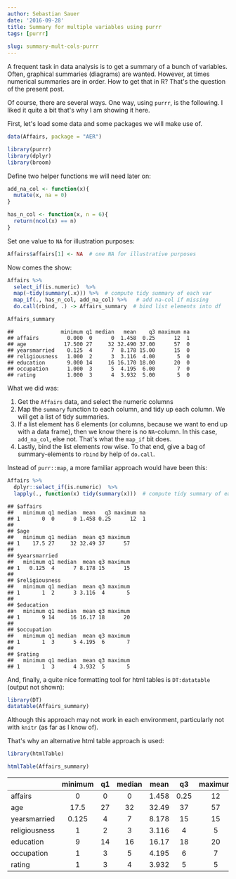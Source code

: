 ```yaml
---
author: Sebastian Sauer
date: '2016-09-28'
title: Summary for multiple variables using purrr
tags: [purrr]
  
slug: summary-mult-cols-purrr
---
```



A frequent task in data analysis is to get a summary of a bunch of variables. Often, graphical summaries (diagrams) are wanted. However, at times numerical summaries are in order. How to get that in R? That's the question of the present post.

Of course, there are several ways. One way, using `purrr`, is the following. I liked it quite a bit that's why I am showing it here.

First, let's load some data and some packages we will make use of.



```r
data(Affairs, package = "AER")

library(purrr)
library(dplyr)
library(broom)
```


Define two helper functions we will need later on:


```r
add_na_col <- function(x){
  mutate(x, na = 0)
}

has_n_col <- function(x, n = 6){
  return(ncol(x) == n)
}
```


Set one value to `NA` for illustration purposes:


```r
Affairs$affairs[1] <- NA  # one NA for illustrative purposes
```


Now comes the show:


```r
Affairs %>%
  select_if(is.numeric)  %>%
  map(~tidy(summary(.x))) %>%  # compute tidy summary of each var
  map_if(., has_n_col, add_na_col) %>%   # add na-col if missing
  do.call(rbind, .) -> Affairs_summary  # bind list elements into df

Affairs_summary
```

```
##               minimum q1 median   mean    q3 maximum na
## affairs         0.000  0      0  1.458  0.25      12  1
## age            17.500 27     32 32.490 37.00      57  0
## yearsmarried    0.125  4      7  8.178 15.00      15  0
## religiousness   1.000  2      3  3.116  4.00       5  0
## education       9.000 14     16 16.170 18.00      20  0
## occupation      1.000  3      5  4.195  6.00       7  0
## rating          1.000  3      4  3.932  5.00       5  0
```




What we did was:

1. Get the `Affairs` data, and select the numeric columns
2. Map the `summary` function to each column, and tidy up each column. We will get a list of tidy summaries.
3. If a list element has 6 elements (or columns, because we want to end up with a data frame), then we know there is no `NA`-column. In this case, `add_na_col`, else not. That's what the `map_if` bit does.
4. Lastly, bind the list elements row wise. To that end, give a bag of summary-elements to `rbind` by help of `do.call`.

Instead of `purr::map`, a more familiar approach would have been this:

```r
Affairs %>%
  dplyr::select_if(is.numeric)  %>%
  lapply(., function(x) tidy(summary(x)))  # compute tidy summary of each var
```

```
## $affairs
##   minimum q1 median  mean   q3 maximum na
## 1       0  0      0 1.458 0.25      12  1
## 
## $age
##   minimum q1 median  mean q3 maximum
## 1    17.5 27     32 32.49 37      57
## 
## $yearsmarried
##   minimum q1 median  mean q3 maximum
## 1   0.125  4      7 8.178 15      15
## 
## $religiousness
##   minimum q1 median  mean q3 maximum
## 1       1  2      3 3.116  4       5
## 
## $education
##   minimum q1 median  mean q3 maximum
## 1       9 14     16 16.17 18      20
## 
## $occupation
##   minimum q1 median  mean q3 maximum
## 1       1  3      5 4.195  6       7
## 
## $rating
##   minimum q1 median  mean q3 maximum
## 1       1  3      4 3.932  5       5
```


And, finally, a quite nice formatting tool for html tables is `DT:datatable` (output not shown):


```r
library(DT)
datatable(Affairs_summary)
```


Although this approach may not work in each environment, particularly not with `knitr` (as far as I know of).

That's why an alternative html table approach is used:


```r
library(htmlTable)

htmlTable(Affairs_summary)
```

<table class='gmisc_table' style='border-collapse: collapse; margin-top: 1em; margin-bottom: 1em;' >
<thead>
<tr>
<th style='border-bottom: 1px solid grey; border-top: 2px solid grey;'> </th>
<th style='border-bottom: 1px solid grey; border-top: 2px solid grey; text-align: center;'>minimum</th>
<th style='border-bottom: 1px solid grey; border-top: 2px solid grey; text-align: center;'>q1</th>
<th style='border-bottom: 1px solid grey; border-top: 2px solid grey; text-align: center;'>median</th>
<th style='border-bottom: 1px solid grey; border-top: 2px solid grey; text-align: center;'>mean</th>
<th style='border-bottom: 1px solid grey; border-top: 2px solid grey; text-align: center;'>q3</th>
<th style='border-bottom: 1px solid grey; border-top: 2px solid grey; text-align: center;'>maximum</th>
<th style='border-bottom: 1px solid grey; border-top: 2px solid grey; text-align: center;'>na</th>
</tr>
</thead>
<tbody>
<tr>
<td style='text-align: left;'>affairs</td>
<td style='text-align: center;'>0</td>
<td style='text-align: center;'>0</td>
<td style='text-align: center;'>0</td>
<td style='text-align: center;'>1.458</td>
<td style='text-align: center;'>0.25</td>
<td style='text-align: center;'>12</td>
<td style='text-align: center;'>1</td>
</tr>
<tr>
<td style='text-align: left;'>age</td>
<td style='text-align: center;'>17.5</td>
<td style='text-align: center;'>27</td>
<td style='text-align: center;'>32</td>
<td style='text-align: center;'>32.49</td>
<td style='text-align: center;'>37</td>
<td style='text-align: center;'>57</td>
<td style='text-align: center;'>0</td>
</tr>
<tr>
<td style='text-align: left;'>yearsmarried</td>
<td style='text-align: center;'>0.125</td>
<td style='text-align: center;'>4</td>
<td style='text-align: center;'>7</td>
<td style='text-align: center;'>8.178</td>
<td style='text-align: center;'>15</td>
<td style='text-align: center;'>15</td>
<td style='text-align: center;'>0</td>
</tr>
<tr>
<td style='text-align: left;'>religiousness</td>
<td style='text-align: center;'>1</td>
<td style='text-align: center;'>2</td>
<td style='text-align: center;'>3</td>
<td style='text-align: center;'>3.116</td>
<td style='text-align: center;'>4</td>
<td style='text-align: center;'>5</td>
<td style='text-align: center;'>0</td>
</tr>
<tr>
<td style='text-align: left;'>education</td>
<td style='text-align: center;'>9</td>
<td style='text-align: center;'>14</td>
<td style='text-align: center;'>16</td>
<td style='text-align: center;'>16.17</td>
<td style='text-align: center;'>18</td>
<td style='text-align: center;'>20</td>
<td style='text-align: center;'>0</td>
</tr>
<tr>
<td style='text-align: left;'>occupation</td>
<td style='text-align: center;'>1</td>
<td style='text-align: center;'>3</td>
<td style='text-align: center;'>5</td>
<td style='text-align: center;'>4.195</td>
<td style='text-align: center;'>6</td>
<td style='text-align: center;'>7</td>
<td style='text-align: center;'>0</td>
</tr>
<tr>
<td style='border-bottom: 2px solid grey; text-align: left;'>rating</td>
<td style='border-bottom: 2px solid grey; text-align: center;'>1</td>
<td style='border-bottom: 2px solid grey; text-align: center;'>3</td>
<td style='border-bottom: 2px solid grey; text-align: center;'>4</td>
<td style='border-bottom: 2px solid grey; text-align: center;'>3.932</td>
<td style='border-bottom: 2px solid grey; text-align: center;'>5</td>
<td style='border-bottom: 2px solid grey; text-align: center;'>5</td>
<td style='border-bottom: 2px solid grey; text-align: center;'>0</td>
</tr>
</tbody>
</table>
